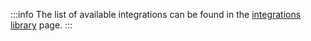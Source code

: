:::info
The list of available integrations can be found in
the [integrations library](../integrations-library/integrations-library.md) page.
:::

